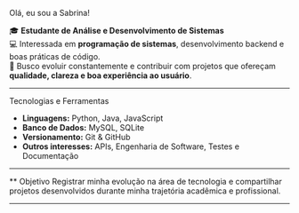  Olá, eu sou a Sabrina!

🎓 **Estudante de Análise e Desenvolvimento de Sistemas**  
💻 Interessada em **programação de sistemas**, desenvolvimento backend e boas práticas de código.  
🚀 Busco evoluir constantemente e contribuir com projetos que ofereçam **qualidade, clareza e boa experiência ao usuário**.

---

 Tecnologias e Ferramentas
- **Linguagens:** Python, Java, JavaScript  
- **Banco de Dados:** MySQL, SQLite  
- **Versionamento:** Git & GitHub  
- **Outros interesses:** APIs, Engenharia de Software, Testes e Documentação

---

** Objetivo
Registrar minha evolução na área de tecnologia e compartilhar projetos desenvolvidos durante minha trajetória acadêmica e profissional.

---


